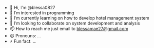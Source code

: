 - 👋 Hi, I’m @blessa0827
- 👀 I’m interested in programming
- 🌱 I’m currently learning on how to develop hotel management system
- 💞️ I’m looking to collaborate on system development and analysis
- 📫 How to reach me just email to blessamae27@gmail.com
- 😄 Pronouns: ...
- ⚡ Fun fact: ...

<!---
blessa0827/blessa0827 is a ✨ special ✨ repository because its `README.md` (this file) appears on your GitHub profile.
You can click the Preview link to take a look at your changes.
--->
